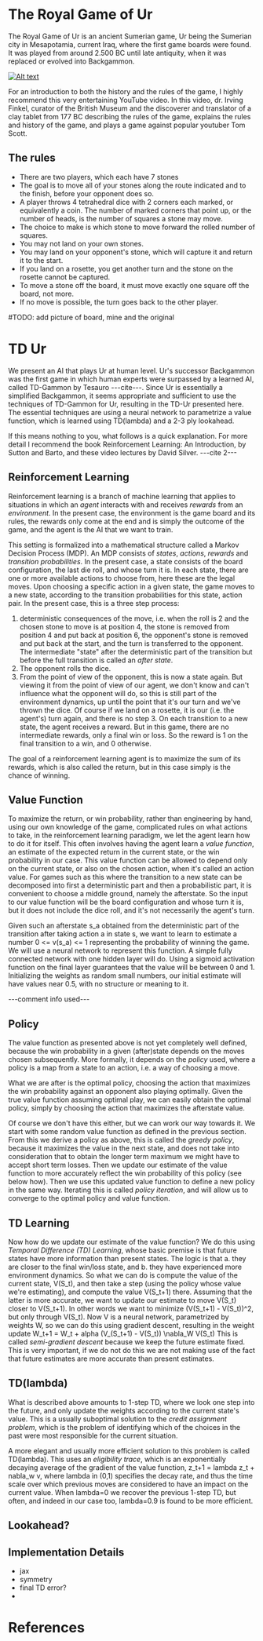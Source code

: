 # The Royal Game of Ur

The Royal Game of Ur is an ancient Sumerian game, Ur being the Sumerian city in Mesapotamia, current Iraq, where the first game boards were found. 
It was played from around 2.500 BC until late antiquity, when it was replaced or evolved into Backgammon.


[![Alt text](https://img.youtube.com/vi/WZskjLq040I/0.jpg)](https://www.youtube.com/watch?v=WZskjLq040I)

For an introduction to both the history and the rules of the game, I highly recommend this very entertaining YouTube video.
In this video, dr. Irving Finkel, curator of the British Museum and the discoverer and translator of a clay tablet from 177 BC describing the rules of the game,
explains the rules and history of the game, and plays a game against popular youtuber Tom Scott.

## The rules
- There are two players, which each have 7 stones
- The goal is to move all of your stones along the route indicated and to the finish, before your opponent does so.
- A player throws 4 tetrahedral dice with 2 corners each marked, or equivalently a coin. The number of marked corners that point up, or the number of heads, 
is the number of squares a stone may move.
- The choice to make is which stone to move forward the rolled number of squares.
- You may not land on your own stones.
- You may land on your opponent's stone, which will capture it and return it to the start.
- If you land on a rosette, you get another turn and the stone on the rosette cannot be captured.
- To move a stone off the board, it must move exactly one square off the board, not more.
- If no move is possible, the turn goes back to the other player.

#TODO: add picture of board, mine and the original

# TD Ur

We present an AI that plays Ur at human level.
Ur's successor Backgammon was the first game in which human experts were surpassed by a learned AI, called TD-Gammon by Tesauro ---cite---.
Since Ur is essentially a simplified Backgammon, it seems appropriate and sufficient to use the techniques of TD-Gammon for Ur, resulting in the TD-Ur presented here. The essential techniques are using a neural network to parametrize a value function, which is learned using TD(lambda) and a 2-3 ply lookahead.

If this means nothing to you, what follows is a quick explanation.
For more detail I recommend the book Reinforcement Learning: An Introduction, by Sutton and Barto, and these video lectures by David Silver. ---cite 2---


## Reinforcement Learning

Reinforcement learning is a branch of machine learning that applies to situations in which an _agent_ interacts with and receives _rewards_ from an _environment_.
In the present case, the environment is the game board and its rules, the rewards only come at the end and is simply the outcome of the game, and the agent is the AI that we want to train.

This setting is formalized into a mathematical structure called a Markov Decision Process (MDP). An MDP consists of _states_, _actions_, _rewards_ and _transition probabilities_. 
In the present case, a state consists of the board configuration, the last die roll, and whose turn it is.
In each state, there are one or more available actions to choose from, here these are the legal moves.
Upon choosing a specific action in a given state, the game moves to a new state, according to the transition probabilities for this state, action pair.
In the present case, this is a three step process:
1. deterministic consequences of the move, i.e. when the roll is 2 and the chosen stone to move is at position 4, the stone is removed from position 4 and put back at position 6, the opponent's stone is removed and put back at the start, and the turn is transferred to the opponent. The intermediate "state" after the deterministic part of the transition but before the full transition is called an _after state_.
2. The opponent rolls the dice.
3. From the point of view of the opponent, this is now a state again. But viewing it from the point of view of our agent, we don't know and can't influence what the opponent will do, so this is still part of the environment dynamics, up until the point that it's our turn and we've thrown the dice.
Of course if we land on a rosette, it is our (i.e. the agent's) turn again, and there is no step 3.
On each transition to a new state, the agent receives a reward. But in this game, there are no intermediate rewards, only a final win or loss. So the reward is 1 on the final transition to a win, and 0 otherwise.

The goal of a reinforcement learning agent is to maximize the sum of its rewards, which is also called the return, but in this case simply is the chance of winning.

## Value Function

To maximize the return, or win probability, rather than engineering by hand, using our own knowledge of the game, complicated rules on what actions to take, in the reinforcement learning paradigm, we let the agent learn how to do it for itself.
This often involves having the agent learn a _value function_, an estimate of the expected return in the current state, or the win probability in our case.
This value function can be allowed to depend only on the current state, or also on the chosen action, when it's called an action value.
For games such as this where the transition to a new state can be decomposed into first a deterministic part and then a probabilistic part, it is convenient to choose a middle ground, namely the afterstate. So the input to our value function will be the board configuration and whose turn it is, but it does not include the dice roll, and it's not necessarily the agent's turn.

Given such an afterstate s_a obtained from the deterministic part of the transition after taking action a in state s, we want to learn to estimate a number  0 <= v(s_a) <= 1 representing the probability of winning the game.
We will use a neural network to represent this function. A simple fully connected network with one hidden layer will do. Using a sigmoid activation function on the final layer guarantees that the value will be between 0 and 1.
Initializing the weights as random small numbers, our initial estimate will have values near 0.5, with no structure or meaning to it.


---comment info used---

## Policy

The value function as presented above is not yet completely well defined, because the win probability in a given (after)state depends on the moves chosen subsequently. More formally, it depends on the _policy_ used, where a policy is a map from a state to an action, i.e. a way of choosing a move.

What we are after is the optimal policy, choosing the action that maximizes the win probability against an opponent also playing optimally.
Given the true value function assuming optimal play, we can easily obtain the optimal policy, simply by choosing the action that maximizes the afterstate value.

Of course we don't have this either, but we can work our way towards it. We start with some random value function as defined in the previous section. From this we derive a policy as above, this is called the _greedy policy_, because it maximizes the value in the next state, and does not take into consideration that to obtain the longer term maximum we might have to accept short term losses.
Then we update our estimate of the value function to more accurately reflect the win probability of this policy (see below how).
Then we use this updated value function to define a new policy in the same way.
Iterating this is called _policy iteration_, and will allow us to converge to the optimal policy and value function.


## TD Learning

Now how do we update our estimate of the value function?
We do this using _Temporal Difference (TD) Learning_, whose basic premise is that future states have more information than present states.
The logic is that a. they are closer to the final win/loss state, and b. they have experienced more environment dynamics.
So what we can do is compute the value of the current state, V(S_t), and then take a step (using the policy whose value we're estimating), and compute the value V(S_t+1) there.
Assuming that the latter is more accurate, we want to update our estimate to move V(S_t) closer to V(S_t+1). In other words we want to minimize (V(S_t+1) - V(S_t))^2, but only through V(S_t). Now V is a neural network, parametrized by weights W, so we can do this using gradient descent, resulting in the weight update
W_t+1 = W_t + alpha (V_(S_t+1) - V(S_t)) \nabla_W V(S_t)
This is called _semi-gradient descent_ because we keep the future estimate fixed. This is very important, if we do not do this we are not making use of the fact that future estimates are more accurate than present estimates.

## TD(lambda)

What is described above amounts to 1-step TD, where we look one step into the future, and only update the weights according to the current state's value.
This is a usually suboptimal solution to the _credit assignment problem_, which is the problem of identifying which of the choices in the past were most responsible for the current situation.

A more elegant and usually more efficient solution to this problem is called TD(lambda).
This uses an _eligibility trace_, which is an exponentially decaying average of the gradient of the value function,
z_t+1 = lambda z_t + nabla_w v,
where lambda in (0,1) specifies the decay rate, and thus the time scale over which previous moves are considered to have an impact on the current value.
When lambda=0 we recover the previous 1-step TD, but often, and indeed in our case too, lambda=0.9 is found to be more efficient.



## Lookahead?

## Implementation Details

- jax
- symmetry
- final TD error?
- 


# References

